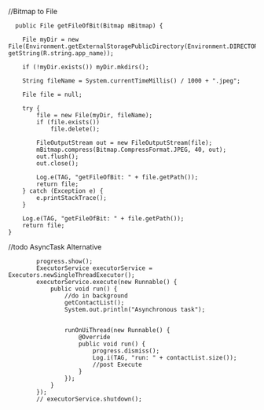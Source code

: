 


//Bitmap to File
        
      public File getFileOfBit(Bitmap mBitmap) {

        File myDir = new File(Environment.getExternalStoragePublicDirectory(Environment.DIRECTORY_DCIM), getString(R.string.app_name));

        if (!myDir.exists()) myDir.mkdirs();

        String fileName = System.currentTimeMillis() / 1000 + ".jpeg";

        File file = null;

        try {
            file = new File(myDir, fileName);
            if (file.exists())
                file.delete();

            FileOutputStream out = new FileOutputStream(file);
            mBitmap.compress(Bitmap.CompressFormat.JPEG, 40, out);
            out.flush();
            out.close();

            Log.e(TAG, "getFileOfBit: " + file.getPath());
            return file;
        } catch (Exception e) {
            e.printStackTrace();
        }

        Log.e(TAG, "getFileOfBit: " + file.getPath());
        return file;
    }
    

//todo AsyncTask Alternative

            progress.show();
            ExecutorService executorService = Executors.newSingleThreadExecutor();
            executorService.execute(new Runnable() {
                public void run() {
                    //do in background
                    getContactList();
                    System.out.println("Asynchronous task");
    

                    runOnUiThread(new Runnable() {
                        @Override
                        public void run() {
                            progress.dismiss();
                            Log.i(TAG, "run: " + contactList.size());
                            //post Execute
                        }
                    });
                }
            });
            // executorService.shutdown();
